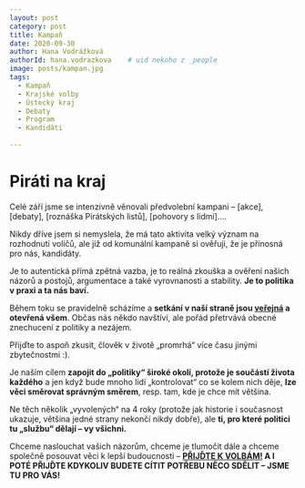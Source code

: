 ```yaml
---
layout: post
category: post
title: Kampaň   
date: 2020-09-30
author: Hana Vodrážková
authorId: hana.vodrazkova    # uid nekoho z _people
image: posts/kampan.jpg
tags:
  - Kampaň
  - Krajské volby
  - Ústecký kraj
  - Debaty
  - Program
  - Kandidáti
  
---
```


# Piráti na kraj


Celé září jsme se intenzivně věnovali předvolební kampani – [akce], [debaty], [roznáška Pirátských listů], [pohovory s lidmi]….

Nikdy dříve jsem si nemyslela, že má tato aktivita velký význam na rozhodnutí voličů, ale již od komunální kampaně si ověřuji, že je přínosná pro nás, kandidáty.

Je to autentická přímá zpětná vazba, je to reálná zkouška a ověření našich názorů a postojů, argumentace a také vyrovnanosti a stability. 
**Je to politika v praxi a ta nás baví.**

Během toku se pravidelně scházíme a **setkání v naší straně jsou [veřejná](https://calendar.google.com/calendar/u/1?cid=cGlyYXRpa2FkYW5AZ21haWwuY29t) a otevřená všem**. Občas nás někdo navštíví, ale pořád přetrvává obecné znechucení z politiky a nezájem. 

Přijďte to aspoň zkusit, člověk v životě „promrhá“ více času jinými zbytečnostmi :).

Je naším cílem **zapojit do „politiky“ široké okolí, protože je součástí života každého** a jen když bude mnoho lidí „kontrolovat“ co se kolem nich děje, **lze věci směrovat
správným směrem**, resp. tam, kde je chce mít většina. 

Ne těch několik „vyvolených“ na 4 roky (protože jak historie i současnost ukazuje, většina jedné strany nekončí nikdy dobře), ale **ti, pro které politici tu „službu“ dělají
– vy všichni.**

Chceme naslouchat vašich názorům, chceme je tlumočit dále a chceme společně posouvat věci k lepší budoucnosti – **[PŘIJĎTE K VOLBÁM!](https://www.facebook.com/pirati.ulk/videos/3350364708388544/?t=7) A I POTÉ PŘIJĎTE KDYKOLIV BUDETE CÍTIT 
POTŘEBU NĚCO SDĚLIT – JSME TU PRO VÁS!**
